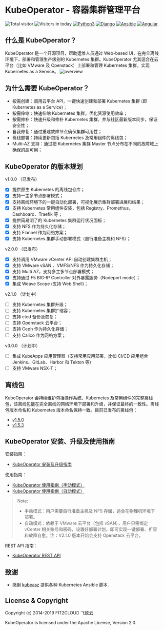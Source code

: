 # KubeOperator - 容器集群管理平台

![Total visitor](https://visitor-count-badge.herokuapp.com/total.svg?repo_id=kubeoperator)
![Visitors in today](https://visitor-count-badge.herokuapp.com/today.svg?repo_id=kubeoperator)
[![Python3](https://img.shields.io/badge/python-3.6-green.svg?style=plastic)](https://www.python.org/)
[![Django](https://img.shields.io/badge/django-2.1-brightgreen.svg?style=plastic)](https://www.djangoproject.com/)
[![Ansible](https://img.shields.io/badge/ansible-2.6.5-blue.svg?style=plastic)](https://www.ansible.com/)
[![Angular](https://img.shields.io/badge/angular-7.0.4-red.svg?style=plastic)](https://www.angular.cn/)

## 什么是 KubeOperator？

KubeOperator 是一个开源项目，帮助运维人员通过 Web-based UI，在完全离线环境下，部署和管理生产级别的 Kubernetes 集群。KubeOperator 尤其适合在云平台（比如 VMware 及 Openstack）上部署和管理 Kubernetes 集群，实现 Kubernetes as a Service。
![overview](https://github.com/KubeOperator/KubeOperator/blob/master/docs/images/KubeOperator.jpeg?raw=true)

## 为什么需要 KubeOperator？

-  按需创建：调用云平台 API，一键快速创建和部署 Kubernetes 集群 (即 Kubernetes as a Service)；
-  按需伸缩：快速伸缩 Kubernetes 集群，优化资源使用效率；
-  按需修补：快速升级和修补 Kubernetes 集群，并与社区最新版本同步，保证安全性；
-  自我修复：通过重建故障节点确保集群可用性；
-  离线部署：持续更新包括 Kubernetes 及常用组件的离线包；
-  Multi-AZ 支持：通过把 Kubernetes 集群 Master 节点分布在不同的故障域上确保的高可用；

## KubeOperator 的版本规划

 v1.0.0 （已发布）

- [x] 提供原生 Kubernetes 的离线包仓库；
- [x] 支持一主多节点部署模式；
- [x] 支持离线环境下的一键自动化部署，可视化展示集群部署进展和结果；
- [x] 支持 Kubernetes 常用组件安装，包括 Registry，Promethus，Dashboard、Traefik 等；
- [x] 提供简易明了的 Kubernetes 集群运行状况面板；
- [x] 支持 NFS 作为持久化存储；
- [x] 支持 Flannel 作为网络方案；
- [x] 支持 Kubernetes 集群手动部署模式（自行准备主机和 NFS）；

 v2.0.0 （已发布）

- [x] 支持调用 VMware vCenter API 自动创建集群主机；
- [x] 支持 VMware vSAN 、VMFS/NFS 作为持久化存储；
- [x] 支持 Multi AZ，支持多主多节点部署模式；
- [x] 支持通过 F5 BIG-IP Controller 对外暴露服务（Nodeport mode）；
- [x] 集成 Weave Scope (支持 Web Shell)；

 v2.1.0 （计划中）
 
- [ ] 支持 Kubernetes 集群升级；
- [ ] 支持 Kubernetes 集群扩缩容；
- [ ] 支持 etcd 备份及恢复；
- [ ] 支持 Openstack 云平台；
- [ ] 支持 Ceph 作为持久化存储；
- [ ] 支持 Calico 作为网络方案；

 v3.0.0 （计划中）

- [ ] 集成 KubeApps 应用管理器（支持常用应用部署，比如 CI/CD 应用组合 Jenkins、GitLab、Harbor 和 Tekton 等）
- [ ] 支持 VMware NSX-T；

## 离线包

KubeOperator 会持续维护包括操作系统、Kubernetes 及常用组件的完整离线包，该离线包能在完全离线的网络环境下部署和升级，并保证最终的一致性。离线包版本命名和 Kubernetes 版本命名保持一致。目前已发布的离线包：

- [v1.5.0](https://github.com/KubeOperator/KubeOperator/tree/master/offline-package/v1.5.0)
- [v1.5.3](https://github.com/KubeOperator/KubeOperator/blob/master/offline-package/v1.5.3)
 
 ## KubeOperator 安装、升级及使用指南

安装指南：
- [KubeOperator 安装及升级指南](https://github.com/KubeOperator/KubeOperator/blob/master/docs/install-1.md)

使用指南：
- [KubeOperator 使用指南（手动模式）](https://github.com/KubeOperator/KubeOperator/blob/master/docs/user-guide-1.md)
- [KubeOperator 使用指南（自动模式）](https://github.com/KubeOperator/KubeOperator/blob/master/docs/user-guide-2.md)

> Note:
> - 手动模式：用户需要自行准备主机及 NFS 存储，适合在物理机环境下部署。
> - 自动模式：依赖于 VMware 云平台（包括 vSAN），用户只需绑定 vCenter 相关账号和密码，设置好部署计划，即可实现一键部署、扩容和故障自愈。注：V2.1.0 版本开始会支持 Openstack 云平台。

REST API 指南：
- [KubeOperator REST API](https://github.com/KubeOperator/KubeOperator/blob/master/docs/restapi.md)

## 致谢

- 感谢 [kubeasz](https://github.com/easzlab/kubeasz) 提供各种 Kubernetes Ansible 脚本.

## License & Copyright

Copyright (c) 2014-2019 FIT2CLOUD 飞致云

KubeOperator is licensed under the Apache License, Version 2.0.
